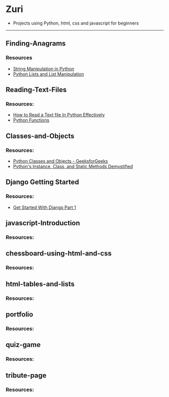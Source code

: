 # Zuri
- Projects using Python, html, css and javascript for beginners
- - - - - -

## Finding-Anagrams
### Resources
- [String Manipulation in Python](https://www.pythonforbeginners.com/basics/string-manipulation-in-python)
- [Python Lists and List Manipulation](https://towardsdatascience.com/python-basics-6-lists-and-list-manipulation-a56be62b1f95)

## Reading-Text-Files
### Resources:

- [How to Read a Text file In Python Effectively](https://www.pythontutorial.net/python-basics/python-read-text-file/)
- [Python Functions](https://www.w3schools.com/python/python_functions.asp)

## Classes-and-Objects
### Resources:

- [Python Classes and Objects - GeeksforGeeks](https://www.geeksforgeeks.org/python-classes-and-objects/)
- [Python's Instance, Class, and Static Methods Demystified](https://realpython.com/instance-class-and-static-methods-demystified/)

## Django Getting Started
### Resources:

- [Get Started With Django Part 1](https://realpython.com/get-started-with-django-1/)

## javascript-Introduction
### Resources:


## chessboard-using-html-and-css
### Resources:


## html-tables-and-lists
### Resources:


## portfolio
### Resources:


## quiz-game
### Resources:


## tribute-page
### Resources:
